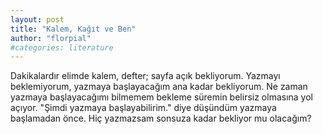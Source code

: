 ```yaml
---
layout: post
title: "Kalem, Kağıt ve Ben"
author: "florpial"
#categories: literature
---
```


Dakikalardır elimde kalem, defter; sayfa açık bekliyorum. Yazmayı beklemiyorum, yazmaya başlayacağım ana kadar bekliyorum.
Ne zaman yazmaya başlayacağımı bilmemem bekleme süremin belirsiz olmasına yol açıyor. "Şimdi yazmaya başlayabilirim." diye düşündüm
yazmaya başlamadan önce. Hiç yazmazsam sonsuza kadar bekliyor mu olacağım?
